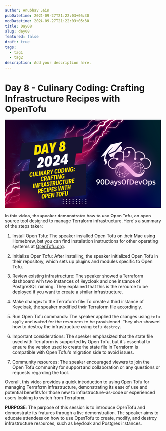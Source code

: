 ```yaml
---
author: Anubhav Gain
pubDatetime: 2024-09-27T21:22:03+05:30
modDatetime: 2024-09-27T21:22:03+05:30
title: Day08
slug: day08
featured: false
draft: true
tags:
  - tag1
  - tag2
description: Add your description here.
---
```


# Day 8 - Culinary Coding: Crafting Infrastructure Recipes with OpenTofu

[![Watch the video](thumbnails/day8.png)](https://www.youtube.com/watch?v=jjkY2xzdTN4)

In this video, the speaker demonstrates how to use Open Tofu, an open-source tool designed to manage Terraform infrastructure. Here's a summary of the steps taken:

1. Install Open Tofu: The speaker installed Open Tofu on their Mac using Homebrew, but you can find installation instructions for other operating systems at [OpenTofu.org](http://OpenTofu.org).

2. Initialize Open Tofu: After installing, the speaker initialized Open Tofu in their repository, which sets up plugins and modules specific to Open Tofu.

3. Review existing infrastructure: The speaker showed a Terraform dashboard with two instances of Keycloak and one instance of PostgreSQL running. They explained that this is the resource to be deployed if you want to create a similar infrastructure.

4. Make changes to the Terraform file: To create a third instance of Keycloak, the speaker modified their Terraform file accordingly.

5. Run Open Tofu commands: The speaker applied the changes using `tofu apply` and waited for the resources to be provisioned. They also showed how to destroy the infrastructure using `tofu destroy`.

6. Important considerations: The speaker emphasized that the state file used with Terraform is supported by Open Tofu, but it's essential to ensure the version used to create the state file in Terraform is compatible with Open Tofu's migration side to avoid issues.

7. Community resources: The speaker encouraged viewers to join the Open Tofu community for support and collaboration on any questions or requests regarding the tool.

Overall, this video provides a quick introduction to using Open Tofu for managing Terraform infrastructure, demonstrating its ease of use and potential benefits for those new to infrastructure-as-code or experienced users looking to switch from Terraform.

**PURPOSE**: The purpose of this session is to introduce OpenTofu and demonstrate its features through a live demonstration. The speaker aims to educate attendees on how to use OpenTofu to create, modify, and destroy infrastructure resources, such as keycloak and Postgres instances.
